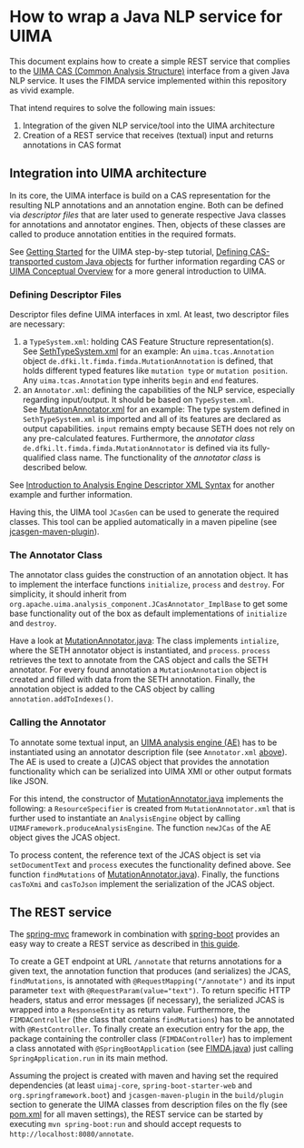 # How to wrap a Java NLP service for UIMA

This document explains how to create a simple REST service that complies to the 
[UIMA CAS (Common Analysis Structure)](https://uima.apache.org/d/uimaj-3.0.0/references.html#ugr.ref.cas) 
interface from a given Java NLP service. It uses the FIMDA service implemented within this repository as vivid example.

That intend requires to solve the following main issues:
1) Integration of the given NLP service/tool into the UIMA architecture 
2) Creation of a REST service that receives (textual) input and returns annotations in CAS format

## Integration into UIMA architecture

In its core, the UIMA interface is build on a CAS representation for the resulting NLP annotations and an annotation engine. 
Both can be defined via *descriptor files* that are later used to generate respective Java classes for annotations 
and annotator engines. Then, objects of these classes are called to produce annotation entities in the required formats.

See [Getting Started](https://uima.apache.org/d/uimaj-3.0.0/tutorials_and_users_guides.html#ugr.tug.aae.getting_started) for the UIMA step-by-step tutorial, [Defining CAS-transported custom Java objects](https://uima.apache.org/d/uimaj-3.0.0/version_3_users_guide.html#uv3.custom_java_objects) for further information regarding CAS
or [UIMA Conceptual Overview](https://uima.apache.org/d/uimaj-3.0.0/overview_and_setup.html#ugr.ovv.conceptual) for a more general introduction to UIMA.

### Defining Descriptor Files

Descriptor files define UIMA interfaces in xml. At least, two descriptor files are necessary:
1) a `TypeSystem.xml`: holding CAS Feature Structure representation(s).  
  See [SethTypeSystem.xml](/src/main/resources/desc/SethTypeSystem.xml) for an example: An `uima.tcas.Annotation` object `de.dfki.lt.fimda.fimda.MutationAnnotation` is defined, that holds different typed features like `mutation type` or `mutation position`. Any `uima.tcas.Annotation` type inherits `begin` and `end` features. 
2) an `Annotator.xml`: defining the capabilities of the NLP service, especially regarding input/output. It should be based on `TypeSystem.xml`.  
  See [MutationAnnotator.xml](/src/main/resources/desc/MutationAnnotator.xml) for an example: The type system defined in `SethTypeSystem.xml` is imported and all of its features are declared as output capabilities. `input` remains empty because SETH does not rely on any pre-calculated features. Furthermore, the *annotator class* `de.dfki.lt.fimda.fimda.MutationAnnotator` is defined via its fully-qualified class name. The functionality of the *annotator class* is described below.  

See [Introduction to Analysis Engine Descriptor XML Syntax](https://uima.apache.org/d/uimaj-3.0.0/tutorials_and_users_guides.html#ugr.tug.aae.xml_intro_ae_descriptor) for another example and further information.

Having this, the UIMA tool `JCasGen` can be used to generate the required classes. 
This tool can be applied automatically in a maven pipeline (see [jcasgen-maven-plugin](https://mvnrepository.com/artifact/org.apache.uima/jcasgen-maven-plugin)).

### The Annotator Class

The annotator class guides the construction of an annotation object. It has to implement the interface functions 
`initialize`, `process` and `destroy`. For simplicity, it should inherit from 
`org.apache.uima.analysis_component.JCasAnnotator_ImplBase` to get some base functionality out of the box as default 
implementations of `initialize` and `destroy`.

Have a look at [MutationAnnotator.java](/src/main/java/de/dfki/lt/fimda/fimda/MutationAnnotator.java): The class 
implements `intialize`, where the SETH annotator object is instantiated, and `process`. `process` retrieves the text to 
annotate from the CAS object and calls the SETH annotator. For every found annotation a `MutationAnnotation` object is
created and filled with data from the SETH annotation. Finally, the annotation object is added to the CAS object by 
calling `annotation.addToIndexes()`.

### Calling the Annotator

To annotate some textual input, an 
[UIMA analysis engine (AE)](https://uima.apache.org/d/uimaj-3.0.0/overview_and_setup.html#ugr.ovv.conceptual.aes_annotators_and_analysis_results) 
has to be instantiated using an annotator description file (see `Annotator.xml` [above](#defining-descriptor-files)). 
The AE is used to create a (J)CAS object that provides the annotation functionality which can be serialized into 
UIMA XMI or other output formats like JSON. 

For this intend, the constructor of [MutationAnnotator.java](/src/main/java/de/dfki/lt/fimda/fimda/FIMDAController.java) 
implements the following: a `ResourceSpecifier` is created from `MutationAnnotator.xml` that is further used to
instantiate an `AnalysisEngine` object by calling `UIMAFramework.produceAnalysisEngine`. The function `newJCas` of the
AE object gives the JCAS object.

To process content, the reference text of the JCAS object is set via `setDocumentText` and `process` executes the 
functionality defined above. See function `findMutations` of [MutationAnnotator.java](/src/main/java/de/dfki/lt/fimda/fimda/FIMDAController.java)). 
Finally, the functions `casToXmi` and `casToJson` implement the serialization of the JCAS object.

## The REST service

The [spring-mvc](https://docs.spring.io/spring/docs/current/spring-framework-reference/web.html) framework in 
combination with [spring-boot](https://projects.spring.io/spring-boot/) provides an easy way to create a REST service 
as described in [this guide](https://spring.io/guides/gs/rest-service/).

To create a GET endpoint at URL `/annotate` that returns annotations for a given text, the annotation function that 
produces (and serializes) the JCAS, `findMutations`, is annotated  with `@RequestMapping("/annotate")` and its input 
parameter `text` with `@RequestParam(value="text")`. To return specific HTTP headers, status and error messages 
(if necessary), the serialized JCAS is wrapped into a `ResponseEntity` as return value. 
Furthermore, the `FIMDAController` (the class that contains `findMutations`) has to be annotated with `@RestController`.
To finally create an execution entry for the app, the package containing the controller class (`FIMDAController`) has 
to implement a class annotated with `@SpringBootApplication` (see [FIMDA.java](/src/main/java/de/dfki/lt/fimda/fimda/FIMDA.java))
just calling `SpringApplication.run` in its main method.

Assuming the project is created with maven and having set the required dependencies (at least `uimaj-core`, 
`spring-boot-starter-web` and `org.springframework.boot`) and `jcasgen-maven-plugin` in the `build/plugin` section to 
generate the UIMA classes from description files on the fly (see [pom.xml](/pom.xml) for all maven settings), 
the REST service can be started by executing `mvn spring-boot:run` and should accept requests to 
`http://localhost:8080/annotate`.